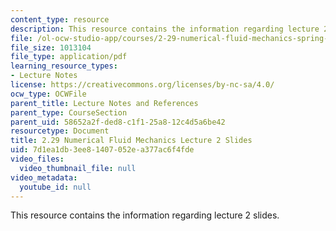 ```yaml
---
content_type: resource
description: This resource contains the information regarding lecture 2 slides.
file: /ol-ocw-studio-app/courses/2-29-numerical-fluid-mechanics-spring-2015/7d1ea1db3ee81407052ea377ac6f4fde_MIT2_29S15_Lecture2.pdf
file_size: 1013104
file_type: application/pdf
learning_resource_types:
- Lecture Notes
license: https://creativecommons.org/licenses/by-nc-sa/4.0/
ocw_type: OCWFile
parent_title: Lecture Notes and References
parent_type: CourseSection
parent_uid: 58652a2f-ded8-c1f1-25a8-12c4d5a6be42
resourcetype: Document
title: 2.29 Numerical Fluid Mechanics Lecture 2 Slides
uid: 7d1ea1db-3ee8-1407-052e-a377ac6f4fde
video_files:
  video_thumbnail_file: null
video_metadata:
  youtube_id: null
---
```

This resource contains the information regarding lecture 2 slides.